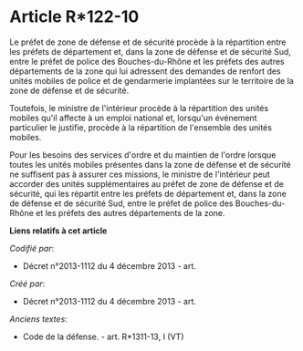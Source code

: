 # Article R*122-10

Le préfet de zone de défense et de sécurité procède à la répartition entre les préfets de département et, dans la zone de
défense et de sécurité Sud, entre le préfet de police des Bouches-du-Rhône et les préfets des autres départements de la zone
qui lui adressent des demandes de renfort des unités mobiles de police et de gendarmerie implantées sur le territoire de la
zone de défense et de sécurité. 

Toutefois, le ministre de l'intérieur procède à la répartition des unités mobiles qu'il affecte à un emploi national et,
lorsqu'un événement particulier le justifie, procède à la répartition de l'ensemble des unités mobiles. 

Pour les besoins des services d'ordre et du maintien de l'ordre lorsque toutes les unités mobiles présentes dans la zone de
défense et de sécurité ne suffisent pas à assurer ces missions, le ministre de l'intérieur peut accorder des unités
supplémentaires au préfet de zone de défense et de sécurité, qui les répartit entre les préfets de département et, dans la
zone de défense et de sécurité Sud, entre le préfet de police des Bouches-du-Rhône et les préfets des autres départements de
la zone.

**Liens relatifs à cet article**

_Codifié par_:

  - Décret n°2013-1112 du 4 décembre 2013 - art.

_Créé par_:

  - Décret n°2013-1112 du 4 décembre 2013 - art.

_Anciens textes_:

  - Code de la défense. - art. R*1311-13, I (VT)
